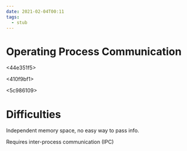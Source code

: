 ```yaml
---
date: 2021-02-04T00:11
tags: 
  - stub
---
```


# Operating Process Communication

<44e351f5>

<410f9bf1>

<bce70b7e>

<5c986109>

# Difficulties

Independent memory space, no easy way to pass info.

Requires inter-process communication (IPC)
